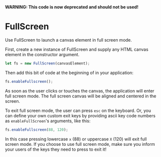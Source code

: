 **WARNING: This code is now deprecated and should not be used!**

FullScreen
==========

Use FullScreen to launch a canvas element in full screen mode.

First, create a new instance of FullScreen and supply any HTML canvas
element in the constructor argument.
```js
let fs = new FullScreen(canvasElement);
```

Then add this bit of code at the beginning of in your application:
```js
fs.enableFullscreen();
```
As soon as the user clicks or touches the canvas, the application will enter full screen mode. The
full screen canvas will be aligned and centered in the screen. 

To exit full screen mode, the user can press `esc` on the keyboard. Or, you can 
define your own custom exit keys by providing ascii key code numbers as 
`enableFullScreen`'s arguments, like this:
```js
fs.enableFullscreen(88, 120);
```
In this case pressing lowercase `x` (88) or uppercase `X` (120) will exit full screen 
mode. If you choose to use full screen mode, make sure you inform your users
of the keys they need to press to exit it! 
